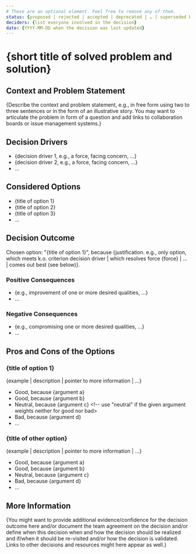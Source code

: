 ```yaml
---
# These are an optional element. Feel free to remove any of them.
status: {proposed | rejected | accepted | deprecated | … | superseded by [ADR-0005](0005-example.md)}
deciders: {list everyone involved in the decision}
date: {YYYY-MM-DD when the decision was last updated}
---
```

# {short title of solved problem and solution}

## Context and Problem Statement

{Describe the context and problem statement, e.g., in free form using two to three sentences or in the form of an illustrative story.
 You may want to articulate the problem in form of a question and add links to collaboration boards or issue management systems.}

## Decision Drivers <!-- This is an optional element. Feel free to remove. -->

* {decision driver 1, e.g., a force, facing concern, …}
* {decision driver 2, e.g., a force, facing concern, …}
* … <!-- numbers of drivers can vary -->

## Considered Options

* {title of option 1}
* {title of option 2}
* {title of option 3}
* … <!-- numbers of options can vary -->

## Decision Outcome

Chosen option: "{title of option 1}", because
{justification. e.g., only option, which meets k.o. criterion decision driver | which resolves force {force} | … | comes out best (see below)}.

### Positive Consequences <!-- This is an optional element. Feel free to remove. -->

* {e.g., improvement of one or more desired qualities, …}
* …

### Negative Consequences <!-- This is an optional element. Feel free to remove. -->

* {e.g., compromising one or more desired qualities, …}
* …

## Pros and Cons of the Options <!-- This is an optional element. Feel free to remove. -->

### {title of option 1}

{example | description | pointer to more information | …} <!-- This is an optional element. Feel free to remove. -->

* Good, because {argument a}
* Good, because {argument b}
* Neutral, because {argument c} <!-- use "neutral" if the given argument weights neither for good nor bad>
* Bad, because {argument d}
* … <!-- numbers of pros and cons can vary -->

### {title of other option}

{example | description | pointer to more information | …}

* Good, because {argument a}
* Good, because {argument b}
* Neutral, because {argument c}
* Bad, because {argument d}
* … <!-- numbers of pros and cons can vary -->

## More Information <!-- This is an optional element. Feel free to remove. -->

{You might want to provide additional evidence/confidence for the decision outcome here and/or
 document the team agreement on the decision and/or
 define when this decision when and how the decision should be realized and if/when it should be re-visited and/or
 how the decision is validated.
 Links to other decisions and resources might here appear as well.}

<!-- markdownlint-disable-file MD013 -->
